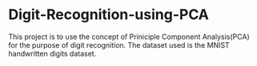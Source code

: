 # Digit-Recognition-using-PCA

This project is to use the concept of Priniciple Component Analysis(PCA) for the purpose of digit recognition. The dataset used is the MNIST handwritten digits dataset.
